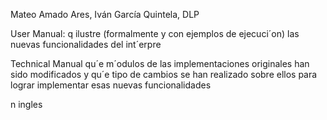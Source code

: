 Mateo Amado Ares, Iván García Quintela, DLP

User Manual:
    q ilustre (formalmente y con ejemplos de ejecuci´on) las nuevas funcionalidades del int´erpre
    
Technical Manual
qu´e m´odulos de las implementaciones originales han sido
modificados y qu´e tipo de cambios se han realizado sobre ellos para lograr implementar esas
nuevas funcionalidades

n ingles